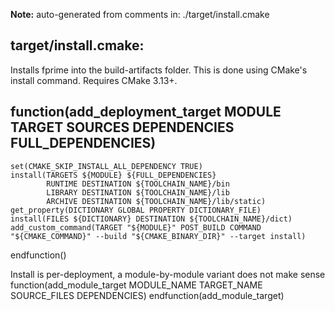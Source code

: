 **Note:** auto-generated from comments in: ./target/install.cmake

## target/install.cmake:

Installs fprime into the build-artifacts folder. This is done using CMake's install command. Requires CMake 3.13+.


## function(add_deployment_target MODULE TARGET SOURCES DEPENDENCIES FULL_DEPENDENCIES)
    set(CMAKE_SKIP_INSTALL_ALL_DEPENDENCY TRUE)
    install(TARGETS ${MODULE} ${FULL_DEPENDENCIES}
            RUNTIME DESTINATION ${TOOLCHAIN_NAME}/bin
            LIBRARY DESTINATION ${TOOLCHAIN_NAME}/lib
            ARCHIVE DESTINATION ${TOOLCHAIN_NAME}/lib/static)
    get_property(DICTIONARY GLOBAL PROPERTY DICTIONARY_FILE)
    install(FILES ${DICTIONARY} DESTINATION ${TOOLCHAIN_NAME}/dict)
    add_custom_command(TARGET "${MODULE}" POST_BUILD COMMAND "${CMAKE_COMMAND}" --build "${CMAKE_BINARY_DIR}" --target install)
endfunction()

Install is per-deployment, a module-by-module variant does not make sense
function(add_module_target MODULE_NAME TARGET_NAME SOURCE_FILES DEPENDENCIES)
endfunction(add_module_target)
